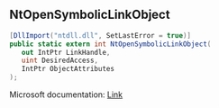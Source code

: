 ## NtOpenSymbolicLinkObject

```csharp
[DllImport("ntdll.dll", SetLastError = true)]
public static extern int NtOpenSymbolicLinkObject(
   out IntPtr LinkHandle,
   uint DesiredAccess,
   IntPtr ObjectAttributes
);
```

Microsoft documentation: [Link](https://docs.microsoft.com/en-us/windows-hardware/drivers/ddi/wdm/nf-wdm-zwopensymboliclinkobject)
